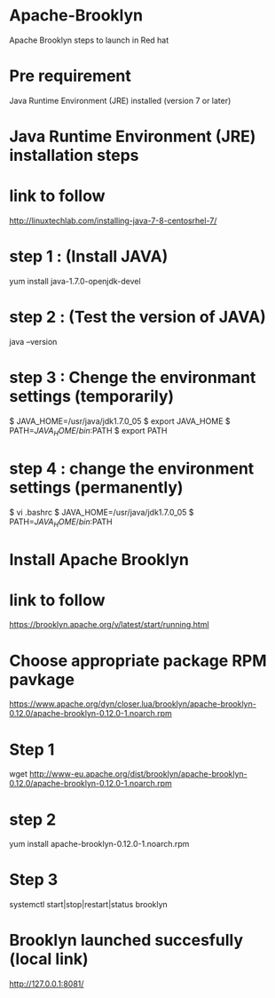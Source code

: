 # Apache-Brooklyn
Apache Brooklyn steps to launch in Red hat
# Pre requirement
Java Runtime Environment (JRE) installed (version 7 or later)


#  Java Runtime Environment (JRE) installation steps
# link to follow
http://linuxtechlab.com/installing-java-7-8-centosrhel-7/

# step 1 : (Install JAVA)
yum install java-1.7.0-openjdk-devel

# step 2 : (Test the version of JAVA)
java –version

# step 3 : Chenge the environmant settings (temporarily)
$ JAVA_HOME=/usr/java/jdk1.7.0_05
$ export JAVA_HOME
$ PATH=$JAVA_HOME/bin:$PATH
$ export PATH

# step 4 : change the environment settings (permanently)
$ vi .bashrc
$ JAVA_HOME=/usr/java/jdk1.7.0_05
$ PATH=$JAVA_HOME/bin:$PATH



# Install Apache Brooklyn
# link to follow
https://brooklyn.apache.org/v/latest/start/running.html

# Choose appropriate package RPM pavkage  
https://www.apache.org/dyn/closer.lua/brooklyn/apache-brooklyn-0.12.0/apache-brooklyn-0.12.0-1.noarch.rpm

# Step 1
wget http://www-eu.apache.org/dist/brooklyn/apache-brooklyn-0.12.0/apache-brooklyn-0.12.0-1.noarch.rpm 

# step 2 
yum install apache-brooklyn-0.12.0-1.noarch.rpm

# Step 3
systemctl start|stop|restart|status brooklyn 

# Brooklyn launched succesfully (local link)
http://127.0.0.1:8081/

